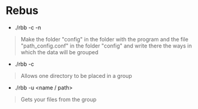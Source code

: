 # Rebus

* ./rbb -c -n
> Make the folder "config" in the folder with the program and the file "path_config.conf" in the folder "config" and write there the ways in which the data will be grouped
* ./rbb -c
> Allows one directory to be placed in a group
* ./rbb -u <name / path>
> Gets your files from the group
